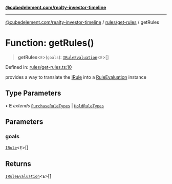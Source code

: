 [**@cubedelement.com/realty-investor-timeline**](../../../index.md)

---

[@cubedelement.com/realty-investor-timeline](../../../modules.md) / [rules/get-rules](../index.md) / getRules

# Function: getRules()

> **getRules**\<`E`\>(`goals`): [`IRuleEvaluation`](../../rule-evaluation/interfaces/IRuleEvaluation.md)\<`E`\>[]

Defined in: [rules/get-rules.ts:10](https://github.com/kvernon/realty-investor-timeline/blob/cec7f590aef4aded8ee94008f5b37aa0db4daadd/src/rules/get-rules.ts#L10)

provides a way to translate the [IRule](../../i-rule/interfaces/IRule.md) into a [RuleEvaluation](../../rule-evaluation/classes/RuleEvaluation.md) instance

## Type Parameters

• **E** _extends_ [`PurchaseRuleTypes`](../../purchase-rule-types/enumerations/PurchaseRuleTypes.md) \| [`HoldRuleTypes`](../../hold-rule-types/enumerations/HoldRuleTypes.md)

## Parameters

### goals

[`IRule`](../../i-rule/interfaces/IRule.md)\<`E`\>[]

## Returns

[`IRuleEvaluation`](../../rule-evaluation/interfaces/IRuleEvaluation.md)\<`E`\>[]

